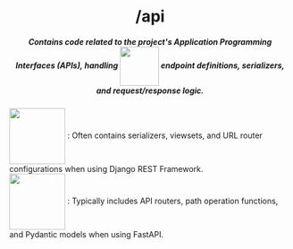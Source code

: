 
<div align="center">
<h1>/api</h1>
</div>

##### <div align="center">Contains code related to the project's Application Programming Interfaces (APIs), handling <img src="https://img.shields.io/badge/python-3670A0?style=for-the-badge&logo=python&logoColor=ffdd54" target="_blank" width="70" align='center'> endpoint definitions, serializers, and request/response logic.</div>

<div style=display:inline-block>
<img align="center" width=100 src="https://automationpanda.com/wp-content/uploads/2017/09/django-logo-negative.png" />
: Often contains serializers, viewsets, and URL router configurations when using Django REST Framework.
</div>
<div>
<img align="center" width=100 src="https://fastapi.tiangolo.com/img/logo-margin/logo-teal.png" />
: Typically includes API routers, path operation functions, and Pydantic models when using FastAPI.
</div>